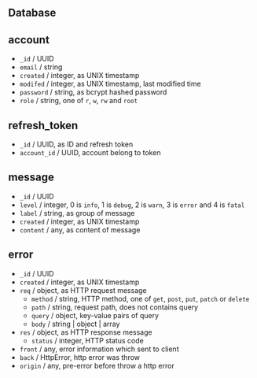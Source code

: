 ## Database

## account

* `_id` / UUID
* `email` / string
* `created` / integer, as UNIX timestamp
* `modifed` / integer, as UNIX timestamp, last modified time
* `password` / string, as bcrypt hashed password
* `role` / string, one of `r`, `w`, `rw` and `root`

## refresh_token

* `_id` / UUID, as ID and refresh token
* `account_id` / UUID, account belong to token

## message

* `_id` / UUID
* `level` / integer, 0 is `info`, 1 is `debug`, 2 is `warn`, 3 is `error` and
  4 is `fatal`
* `label` / string, as group of message
* `created` / integer, as UNIX timestamp
* `content` / any, as content of message

## error

* `_id` / UUID
* `created` / integer, as UNIX timestamp
* `req` / object, as HTTP request message
    * `method` / string, HTTP method, one of `get`, `post`, `put`, `patch`
       or `delete`
    * `path` / string, request path, does not contains query
    * `query` / object, key-value pairs of query
    * `body` / string | object | array
* `res` / object, as HTTP response message
    * `status` / integer, HTTP status code
* `front` / any, error information which sent to client
* `back` / HttpError, http error was throw
* `origin` / any, pre-error before throw a http error
